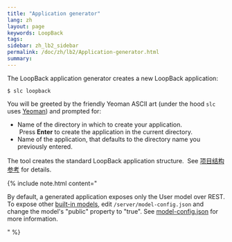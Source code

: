 ```yaml
---
title: "Application generator"
lang: zh
layout: page
keywords: LoopBack
tags:
sidebar: zh_lb2_sidebar
permalink: /doc/zh/lb2/Application-generator.html
summary:
---
```


The LoopBack application generator creates a new LoopBack application:

`$ slc loopback`

You will be greeted by the friendly Yeoman ASCII art (under the hood `slc` uses [Yeoman](http://yeoman.io/)) and prompted for:

*   Name of the directory in which to create your application.  Press **Enter** to create the application in the current directory.
*   Name of the application, that defaults to the directory name you previously entered.

The tool creates the standard LoopBack application structure.  See [项目结构参考](/doc/{{page.lang}}/lb2/6095052.html) for details.

{% include note.html content="

By default, a generated application exposes only the User model over REST. To expose other [built-in models](/doc/{{page.lang}}/lb2/Built-in-models-reference.html), edit `/server/model-config.json` and change the model's \"public\" property to \"true\". See [model-config.json](/doc/{{page.lang}}/lb2/model-config.json.html) for more information.

" %}
